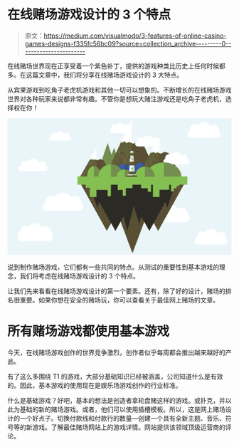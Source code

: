 # 在线赌场游戏设计的 3 个特点

> 原文：<https://medium.com/visualmodo/3-features-of-online-casino-games-designs-f335fc56bc09?source=collection_archive---------0----------------------->

在线赌场世界现在正享受着一个紫色补丁，提供的游戏种类比历史上任何时候都多。在这篇文章中，我们将分享在线赌场游戏设计的 3 大特点。

从宾果游戏到吃角子老虎机游戏和其他一切可以想象的。不断增长的在线赌场游戏世界对各种玩家来说都非常有趣。不管你是想玩大赌注游戏还是吃角子老虎机，选择权在你！

![](img/d2a6fb31943a4ac4539621fdd6648d27.png)

说到制作赌场游戏，它们都有一些共同的特点。从测试的重要性到基本游戏的理念，我们将考虑在线赌场游戏设计的 3 个特点。

让我们先来看看在线赌场游戏设计的第一个要素。还有，除了好的设计，赌场的排名很重要。如果你想在安全的赌场玩，你可以查看关于最佳网上赌场的文章。

# 所有赌场游戏都使用基本游戏

今天，在线赌场游戏创作的世界竞争激烈，创作者似乎每周都会推出越来越好的产品。

有了这么多围绕 T1 的游戏，大部分基础知识已经被涵盖，公司知道什么是有效的。因此，基本游戏的使用现在是娱乐场游戏创作的行业标准。

什么是基础游戏？好吧，基本的想法是创造者拿轮盘赌这样的游戏。或扑克，并以此为基础的新的赌场游戏。或者，他们可以使用插槽模板。所以，这是网上赌场设计的一个好点子。切换付款线和付款行的数量—创建一个具有全新主题、音乐、符号等的新游戏。了解最佳赌场网站上的游戏详情。网站提供该领域顶级运营商的评论。